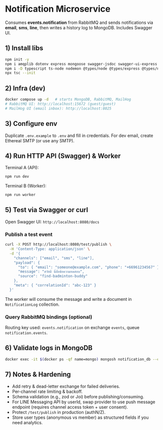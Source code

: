 # Notification Microservice

Consumes **events.notification** from RabbitMQ and sends notifications via **email**, **sms**, **line**, then writes a history log to MongoDB. Includes Swagger UI.

## 1) Install libs

```bash
npm init -y
npm i amqplib dotenv express mongoose swagger-jsdoc swagger-ui-express nodemailer twilio axios pino pino-pretty
npm i -D typescript ts-node nodemon @types/node @types/express @types/nodemailer @types/swagger-jsdoc @types/swagger-ui-express
npx tsc --init
```

## 2) Infra (dev)

```bash
docker compose up -d   # starts MongoDB, RabbitMQ, MailHog
# RabbitMQ UI: http://localhost:15672 (guest/guest)
# MailHog UI (email inbox): http://localhost:8025
```

## 3) Configure env

Duplicate `.env.example` to `.env` and fill in credentials. For dev email, create Ethereal SMTP (or use any SMTP).

## 4) Run HTTP API (Swagger) & Worker

Terminal A (API):

```bash
npm run dev
```

Terminal B (Worker):

```bash
npm run worker
```

## 5) Test via Swagger or curl

Open Swagger UI: `http://localhost:8080/docs`

### Publish a test event

```bash
curl -X POST http://localhost:8080/test/publish \
  -H 'Content-Type: application/json' \
  -d '{
    "channels": ["email", "sms", "line"],
    "payload": {
      "to": { "email": "someone@example.com", "phone": "+66961234567" },
      "message": "สวัสดี นี่คือข้อความทดสอบ",
      "source": "find-badminton-buddy"
    },
    "meta": { "correlationId": "abc-123" }
  }'
```

The worker will consume the message and write a document in `NotificationLog` collection.

### Query RabbitMQ bindings (optional)

Routing key used: `events.notification` on exchange `events`, queue `notification.events`.

## 6) Validate logs in MongoDB

```bash
docker exec -it $(docker ps -qf name=mongo) mongosh notification_db --eval 'db.notificationlogs.find().sort({ _id: -1 }).limit(1).pretty()'
```

## 7) Notes & Hardening

- Add retry & dead-letter exchange for failed deliveries.
- Per-channel rate limiting & backoff.
- Schema validation (e.g., zod or Joi) before publishing/consuming.
- For LINE Messaging API by userId, swap provider to use push message endpoint (requires channel access token + user consent).
- Protect `/test/publish` in production (authN/Z).
- Store user types (anonymous vs member) as structured fields if you need analytics.
